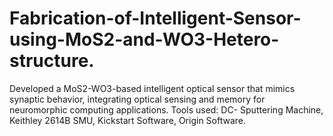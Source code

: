 # Fabrication-of-Intelligent-Sensor-using-MoS2-and-WO3-Hetero-structure.
Developed a MoS2-WO3-based intelligent optical sensor that mimics synaptic behavior, integrating optical sensing and memory for neuromorphic computing applications. Tools used: DC- Sputtering Machine, Keithley 2614B SMU, Kickstart Software, Origin Software.
